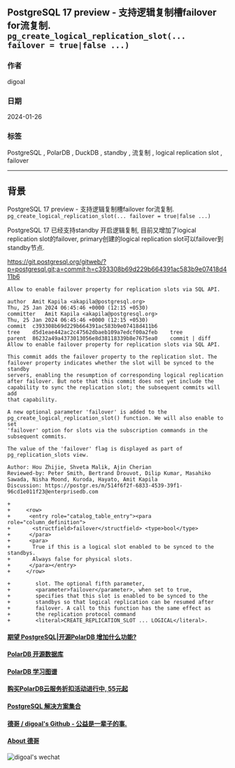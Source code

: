 ## PostgreSQL 17 preview - 支持逻辑复制槽failover for流复制. `pg_create_logical_replication_slot(... failover = true|false ...)`     
                                                      
### 作者                                                      
digoal                                                      
                                                      
### 日期                                                      
2024-01-26                                               
                                                      
### 标签                                                      
PostgreSQL , PolarDB , DuckDB , standby , 流复制 , logical replication slot , failover              
                                                      
----                                                      
                                                      
## 背景     
PostgreSQL 17 preview - 支持逻辑复制槽failover for流复制. `pg_create_logical_replication_slot(... failover = true|false ...)`     
  
PostgreSQL 17 已经支持standby 开启逻辑复制, 目前又增加了logical replication slot的failover, primary创建的logical replication slot可以failover到standby节点.  
  
  
https://git.postgresql.org/gitweb/?p=postgresql.git;a=commit;h=c393308b69d229b664391ac583b9e07418d411b6  
  
```  
Allow to enable failover property for replication slots via SQL API.  
  
author	Amit Kapila <akapila@postgresql.org>	  
Thu, 25 Jan 2024 06:45:46 +0000 (12:15 +0530)  
committer	Amit Kapila <akapila@postgresql.org>	  
Thu, 25 Jan 2024 06:45:46 +0000 (12:15 +0530)  
commit	c393308b69d229b664391ac583b9e07418d411b6  
tree	d5d1eae442ac2c47562dbaeb109a7edcf00a2feb	tree  
parent	86232a49a4373013056e8d38118339b8e7675ea0	commit | diff  
Allow to enable failover property for replication slots via SQL API.  
  
This commit adds the failover property to the replication slot. The  
failover property indicates whether the slot will be synced to the standby  
servers, enabling the resumption of corresponding logical replication  
after failover. But note that this commit does not yet include the  
capability to sync the replication slot; the subsequent commits will add  
that capability.  
  
A new optional parameter 'failover' is added to the  
pg_create_logical_replication_slot() function. We will also enable to set  
'failover' option for slots via the subscription commands in the  
subsequent commits.  
  
The value of the 'failover' flag is displayed as part of  
pg_replication_slots view.  
  
Author: Hou Zhijie, Shveta Malik, Ajin Cherian  
Reviewed-by: Peter Smith, Bertrand Drouvot, Dilip Kumar, Masahiko Sawada, Nisha Moond, Kuroda, Hayato, Amit Kapila  
Discussion: https://postgr.es/m/514f6f2f-6833-4539-39f1-96cd1e011f23@enterprisedb.com  
```  
  
```  
+  
+     <row>  
+      <entry role="catalog_table_entry"><para role="column_definition">  
+       <structfield>failover</structfield> <type>bool</type>  
+      </para>  
+      <para>  
+       True if this is a logical slot enabled to be synced to the standbys.  
+       Always false for physical slots.  
+      </para></entry>  
+     </row>  
```  
  
```  
+        slot. The optional fifth parameter,  
+        <parameter>failover</parameter>, when set to true,  
+        specifies that this slot is enabled to be synced to the  
+        standbys so that logical replication can be resumed after  
+        failover. A call to this function has the same effect as  
+        the replication protocol command  
+        <literal>CREATE_REPLICATION_SLOT ... LOGICAL</literal>.  
```  
  
  
#### [期望 PostgreSQL|开源PolarDB 增加什么功能?](https://github.com/digoal/blog/issues/76 "269ac3d1c492e938c0191101c7238216")
  
  
#### [PolarDB 开源数据库](https://openpolardb.com/home "57258f76c37864c6e6d23383d05714ea")
  
  
#### [PolarDB 学习图谱](https://www.aliyun.com/database/openpolardb/activity "8642f60e04ed0c814bf9cb9677976bd4")
  
  
#### [购买PolarDB云服务折扣活动进行中, 55元起](https://www.aliyun.com/activity/new/polardb-yunparter?userCode=bsb3t4al "e0495c413bedacabb75ff1e880be465a")
  
  
#### [PostgreSQL 解决方案集合](../201706/20170601_02.md "40cff096e9ed7122c512b35d8561d9c8")
  
  
#### [德哥 / digoal's Github - 公益是一辈子的事.](https://github.com/digoal/blog/blob/master/README.md "22709685feb7cab07d30f30387f0a9ae")
  
  
#### [About 德哥](https://github.com/digoal/blog/blob/master/me/readme.md "a37735981e7704886ffd590565582dd0")
  
  
![digoal's wechat](../pic/digoal_weixin.jpg "f7ad92eeba24523fd47a6e1a0e691b59")
  
